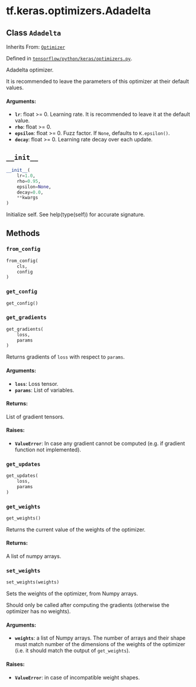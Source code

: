 <div itemscope itemtype="http://developers.google.com/ReferenceObject">
<meta itemprop="name" content="tf.keras.optimizers.Adadelta" />
<meta itemprop="path" content="Stable" />
<meta itemprop="property" content="__init__"/>
<meta itemprop="property" content="from_config"/>
<meta itemprop="property" content="get_config"/>
<meta itemprop="property" content="get_gradients"/>
<meta itemprop="property" content="get_updates"/>
<meta itemprop="property" content="get_weights"/>
<meta itemprop="property" content="set_weights"/>
</div>

# tf.keras.optimizers.Adadelta

## Class `Adadelta`

Inherits From: [`Optimizer`](../../../tf/keras/optimizers/Optimizer.md)



Defined in [`tensorflow/python/keras/optimizers.py`](https://www.tensorflow.org/code/tensorflow/python/keras/optimizers.py).

Adadelta optimizer.

It is recommended to leave the parameters of this optimizer
at their default values.

#### Arguments:

* <b>`lr`</b>: float >= 0. Learning rate.
        It is recommended to leave it at the default value.
* <b>`rho`</b>: float >= 0.
* <b>`epsilon`</b>: float >= 0. Fuzz factor. If `None`, defaults to `K.epsilon()`.
* <b>`decay`</b>: float >= 0. Learning rate decay over each update.

<h2 id="__init__"><code>__init__</code></h2>

``` python
__init__(
    lr=1.0,
    rho=0.95,
    epsilon=None,
    decay=0.0,
    **kwargs
)
```

Initialize self.  See help(type(self)) for accurate signature.



## Methods

<h3 id="from_config"><code>from_config</code></h3>

``` python
from_config(
    cls,
    config
)
```



<h3 id="get_config"><code>get_config</code></h3>

``` python
get_config()
```



<h3 id="get_gradients"><code>get_gradients</code></h3>

``` python
get_gradients(
    loss,
    params
)
```

Returns gradients of `loss` with respect to `params`.

#### Arguments:

* <b>`loss`</b>: Loss tensor.
* <b>`params`</b>: List of variables.


#### Returns:

List of gradient tensors.


#### Raises:

* <b>`ValueError`</b>: In case any gradient cannot be computed (e.g. if gradient
      function not implemented).

<h3 id="get_updates"><code>get_updates</code></h3>

``` python
get_updates(
    loss,
    params
)
```



<h3 id="get_weights"><code>get_weights</code></h3>

``` python
get_weights()
```

Returns the current value of the weights of the optimizer.

#### Returns:

A list of numpy arrays.

<h3 id="set_weights"><code>set_weights</code></h3>

``` python
set_weights(weights)
```

Sets the weights of the optimizer, from Numpy arrays.

Should only be called after computing the gradients
(otherwise the optimizer has no weights).

#### Arguments:

* <b>`weights`</b>: a list of Numpy arrays. The number
        of arrays and their shape must match
        number of the dimensions of the weights
        of the optimizer (i.e. it should match the
        output of `get_weights`).


#### Raises:

* <b>`ValueError`</b>: in case of incompatible weight shapes.



